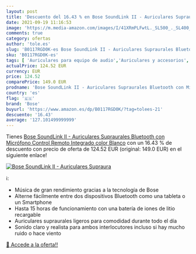 ```yaml
---
layout: post
title: 'Descuento del 16.43 % en Bose SoundLink II - Auriculares Supraura'
date: 2021-09-19 11:16:53
image: 'https://m.media-amazon.com/images/I/41XRmPLFwtL._SL500_._SL400_.jpg'
comments: true
category: ofertas
author: 'tole.es'
slug: 'B0117RGD0K-es Bose SoundLink II - Auriculares Supraurales Bluetooth con...'
sku: 'B0117RGD0K-es'
tags: [ 'Auriculares para equipo de audio','Auriculares y accesorios','Electrónica','auriculares','bluetooth','bose', ]
actualPrice: 124.52 EUR
currency: EUR
price: 124.52
comparePrice: 149.0 EUR
prodname: 'Bose SoundLink II - Auriculares Supraurales Bluetooth con Micrófono  Control Remoto Integrado  color Blanco'
country: 'es'
flag: '🇪🇸'
brand: 'Bose'
buyurl: 'https://www.amazon.es/dp/B0117RGD0K/?tag=tolees-21'
descuento: '16.43'
average: '127.101499999999'
---
```


Tienes [Bose SoundLink II - Auriculares Supraurales Bluetooth con Micrófono  Control Remoto Integrado  color Blanco](https://www.amazon.es/dp/B0117RGD0K/?tag=tolees-21) con un 16.43 % de descuento con precio de oferta de 124.52 EUR (original: 149.0 EUR) en el siguiente enlace!

[![Bose SoundLink II - Auriculares Supraura](https://m.media-amazon.com/images/I/41XRmPLFwtL._SL500_._SL400_.jpg)](https://www.amazon.es/dp/B0117RGD0K/?tag=tolees-21)

ℹ️:

- Música de gran rendimiento gracias a la tecnología de Bose
- Alterne fácilmente entre dos dispositivos Bluetooth como una tableta o un Smartphone
- Hasta 15 horas de funcionamiento con una batería de iones de litio recargable
- Auriculares supraurales ligeros para comodidad durante todo el día
- Sonido claro y realista para ambos interlocutores incluso si hay mucho ruido o hace viento

[🛒 Accede a la oferta!!](https://www.amazon.es/dp/B0117RGD0K/?tag=tolees-21)
